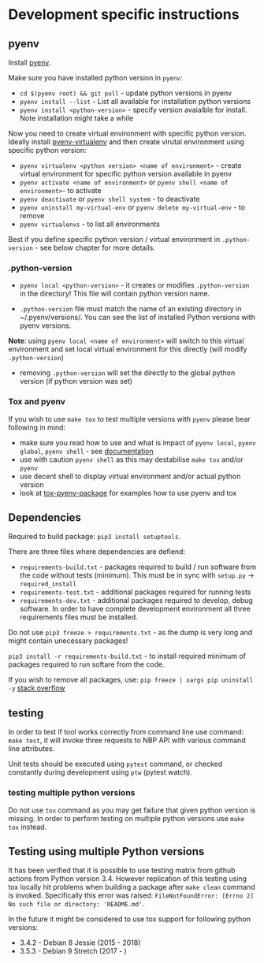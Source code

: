 # Development specific instructions

## pyenv

Install [pyenv](https://github.com/pyenv/pyenv).

Make sure you have installed python version in `pyenv`:
* `cd $(pyenv root) && git pull` - update python versions in pyenv
* `pyenv install --list` - List all available for installation python versions
* `pyenv install <python-version>` - specify version avaialble for install. Note installation might take a while

Now you need to create virtual environment with specific python version.  Ideally install [pyenv-virtualenv](https://github.com/pyenv/pyenv-virtualenv) and then create virutal environment using specific python version:
* `pyenv virtualenv <python version> <name of environment>` - create virtual environment for specific python version available in pyenv
*  `pyenv activate <name of environment>` or `pyenv shell <name of environment>`- to activate
*  `pyenv deactivate` or `pyenv shell system` - to deactivate
*  `pyenv uninstall my-virtual-env` or `pyenv delete my-virtual-env` - to
   remove
* `pyenv virtualenvs` - to list all environments

Best if you define specific python version / virtual environment in `.python-version` - see below chapter for more details.


### .python-version

* `pyenv local <python-version>` - it creates or modifies `.python-version` in the directory! This file will contain python version name.

* `.python-version` file must match the name of an existing directory in ~/.pyenv/versions/. You can see the list of installed Python versions with pyenv versions.

**Note**: using `pyenv local <name of environment>` will switch to this virtual environment and set local virtual environment for this directly (will modify `.python-version`)

* removing `.python-version` will set the directly to the global python version (if python version was set)


### Tox and pyenv

If you wish to use `make tox` to test multiple versions with `pyenv` please bear following in mind:
* make sure you read how to use and what is impact of `pyenv local`, `pyenv global`, `pyenv shell` - see [documentation](https://github.com/pyenv/pyenv/blob/master/COMMANDS.md#pyenv-local)
* use with caution `pyenv shell` as this may destabilise `make tox` and/or `pyenv`
* use decent shell to display virtual environment and/or actual python version
* look at [tox-pyenv-package](https://pypi.org/project/tox-pyenv/) for examples how to use pyenv and tox


## Dependencies

Required to build package: `pip3 install setuptools`.

There are three files where dependencies are defiend:
* `requirements-build.txt` - packages required to build / run software from the code without tests (minimum). This must be in sync with `setup.py` -> `required_install`
* `requirements-test.txt` - additional packages required for running tests
* `requirements-dev.txt` - additional packages required to develop, debug software. In order to have complete development environment all three requirements files must be installed.

Do not use `pip3 freeze > requirements.txt` - as the dump is very long and might contain unecessary packages!

`pip3 install -r requirements-build.txt` - to install required minimum of packages required to run softare from the code.

If you wish to remove all packages, use: `pip freeze | xargs pip uninstall -y` [stack overflow](https://stackoverflow.com/a/11250821)


## testing

In order to test if tool works correctly from command line use command: `make
test`, it will invoke three requests to NBP API with various command line
attributes.

Unit tests should be executed using `pytest` command, or checked constantly
during development using `ptw` (pytest watch).

### testing multiple python versions

Do not use `tox` command as you may get failure that given python version is missing. In order to perform testing on multiple python versions use `make tox` instead.


## Testing using multiple Python versions

It has been verified that it is possible to use testing matrix from github actions from Python version 3.4. However replication of this testing using tox locally hit problems when building a package after `make clean` command is invoked. Specifically this error was raised: `FileNotFoundError: [Errno 2] No such file or directory: 'README.md'`.

In the future it might be considered to use tox support for following python versions:
* 3.4.2 - Debian 8 Jessie (2015 - 2018)
* 3.5.3 - Debian 9 Stretch (2017 - )
